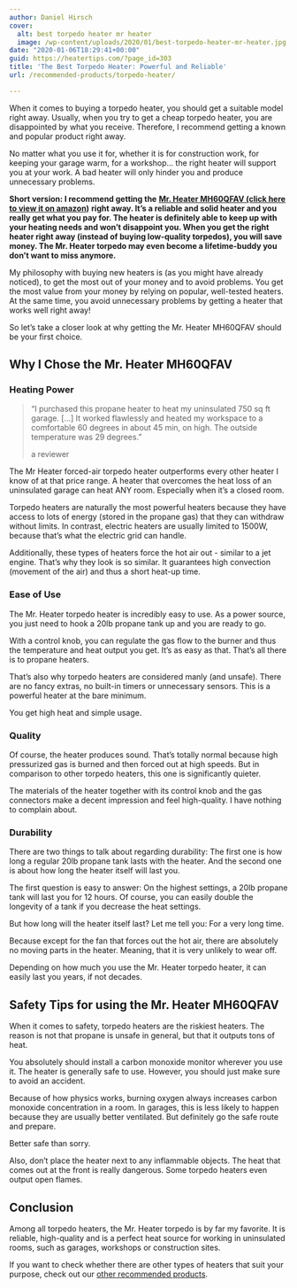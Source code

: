 ```yaml
---
author: Daniel Hirsch
cover:
  alt: best torpedo heater mr heater
  image: /wp-content/uploads/2020/01/best-torpedo-heater-mr-heater.jpg
date: "2020-01-06T18:29:41+00:00"
guid: https://heatertips.com/?page_id=303
title: 'The Best Torpedo Heater: Powerful and Reliable'
url: /recommended-products/torpedo-heater/

---
```

When it comes to buying a torpedo heater, you should get a suitable model right away. Usually, when you try to get a cheap torpedo heater, you are disappointed by what you receive. Therefore, I recommend getting a known and popular product right away.

No matter what you use it for, whether it is for construction work, for keeping your garage warm, for a workshop… the right heater will support you at your work. A bad heater will only hinder you and produce unnecessary problems.

**Short version: I recommend getting the** [**Mr. Heater MH60QFAV (click here to view it on amazon)**](https://www.amazon.com/Mr-Heater-MH60QFAV-Portable-Propane/dp/B00KRFVDP4/ref=as_li_ss_tl?dchild=1&keywords=Mr.+Heater+MH60QFAV&qid=1608638244&sr=8-1&linkCode=ll1&tag=heatertips-20&linkId=1236e8495f3eeb32c199329871b296b4&language=en_US) **right away. It’s a reliable and solid heater and you really get what you pay for. The heater is definitely able to keep up with your heating needs and won’t disappoint you. When you get the right heater right away (instead of buying low-quality torpedos), you will save money. The Mr. Heater torpedo may even become a lifetime-buddy you don’t want to miss anymore.**

My philosophy with buying new heaters is (as you might have already noticed), to get the most out of your money and to avoid problems. You get the most value from your money by relying on popular, well-tested heaters. At the same time, you avoid unnecessary problems by getting a heater that works well right away!

So let’s take a closer look at why getting the Mr. Heater MH60QFAV should be your first choice.

## Why I Chose the Mr. Heater MH60QFAV

### Heating Power

> “I purchased this propane heater to heat my uninsulated 750 sq ft garage. \[...\] It worked flawlessly and heated my workspace to a comfortable 60 degrees in about 45 min, on high. The outside temperature was 29 degrees.”
>
> a reviewer

The Mr Heater forced-air torpedo heater outperforms every other heater I know of at that price range. A heater that overcomes the heat loss of an uninsulated garage can heat ANY room. Especially when it’s a closed room.

Torpedo heaters are naturally the most powerful heaters because they have access to lots of energy (stored in the propane gas) that they can withdraw without limits. In contrast, electric heaters are usually limited to 1500W, because that’s what the electric grid can handle.

Additionally, these types of heaters force the hot air out - similar to a jet engine. That’s why they look is so similar. It guarantees high convection (movement of the air) and thus a short heat-up time.

### Ease of Use

The Mr. Heater torpedo heater is incredibly easy to use. As a power source, you just need to hook a 20lb propane tank up and you are ready to go.

With a control knob, you can regulate the gas flow to the burner and thus the temperature and heat output you get. It’s as easy as that. That’s all there is to propane heaters.

That’s also why torpedo heaters are considered manly (and unsafe). There are no fancy extras, no built-in timers or unnecessary sensors. This is a powerful heater at the bare minimum.

You get high heat and simple usage.

### Quality

Of course, the heater produces sound. That’s totally normal because high pressurized gas is burned and then forced out at high speeds. But in comparison to other torpedo heaters, this one is significantly quieter.

The materials of the heater together with its control knob and the gas connectors make a decent impression and feel high-quality. I have nothing to complain about.

### Durability

There are two things to talk about regarding durability: The first one is how long a regular 20lb propane tank lasts with the heater. And the second one is about how long the heater itself will last you.

The first question is easy to answer: On the highest settings, a 20lb propane tank will last you for 12 hours. Of course, you can easily double the longevity of a tank if you decrease the heat settings.

But how long will the heater itself last? Let me tell you: For a very long time.

Because except for the fan that forces out the hot air, there are absolutely no moving parts in the heater. Meaning, that it is very unlikely to wear off.

Depending on how much you use the Mr. Heater torpedo heater, it can easily last you years, if not decades.

## Safety Tips for using the Mr. Heater MH60QFAV

When it comes to safety, torpedo heaters are the riskiest heaters. The reason is not that propane is unsafe in general, but that it outputs tons of heat.

You absolutely should install a carbon monoxide monitor wherever you use it. The heater is generally safe to use. However, you should just make sure to avoid an accident.

Because of how physics works, burning oxygen always increases carbon monoxide concentration in a room. In garages, this is less likely to happen because they are usually better ventilated. But definitely go the safe route and prepare.

Better safe than sorry.

Also, don’t place the heater next to any inflammable objects. The heat that comes out at the front is really dangerous. Some torpedo heaters even output open flames.

## Conclusion

Among all torpedo heaters, the Mr. Heater torpedo is by far my favorite. It is reliable, high-quality and is a perfect heat source for working in uninsulated rooms, such as garages, workshops or construction sites.

If you want to check whether there are other types of heaters that suit your purpose, check out our [other recommended products](/recommended-products/).
